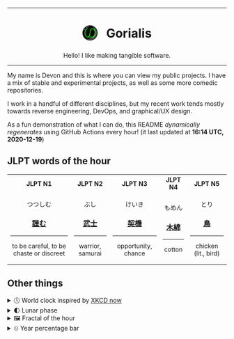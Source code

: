 ***

<h1 align="center">
<sub>
    <img src="readme/resources/avatar.png" height="36">
</sub>
&nbsp;
Gorialis
</h1>
<p align="center">
Hello! I like making tangible software.
</p>

***

My name is Devon and this is where you can view my public projects. I have a mix of stable and experimental projects, as well as some more comedic repositories.

I work in a handful of different disciplines, but my recent work tends mostly towards reverse engineering, DevOps, and graphical/UX design.

As a fun demonstration of what I can do, this README *dynamically regenerates* using GitHub Actions every hour! (it last updated at **16:14 UTC, 2020-12-19**)

<h2>JLPT words of the hour</h2>
<table>
    <tr>
        <th>JLPT N1</th>
        <th>JLPT N2</th>
        <th>JLPT N3</th>
        <th>JLPT N4</th>
        <th>JLPT N5</th>
    </tr>
    <tr>
        <td>
            <p align="center">つつしむ</p>
            <h3 align="center"><b><a href="https://jisho.org/search/%E8%AC%B9%E3%82%80">謹む</a></b></h3>
            <hr>
            <p align="center">to be careful,<wbr> to be chaste or discreet</p>
        </td>
        <td>
            <p align="center">ぶし</p>
            <h3 align="center"><b><a href="https://jisho.org/search/%E6%AD%A6%E5%A3%AB">武士</a></b></h3>
            <hr>
            <p align="center">warrior,<wbr> samurai</p>
        </td>
        <td>
            <p align="center">けいき</p>
            <h3 align="center"><b><a href="https://jisho.org/search/%E5%A5%91%E6%A9%9F">契機</a></b></h3>
            <hr>
            <p align="center">opportunity,<wbr> chance</p>
        </td>
        <td>
            <p align="center">もめん</p>
            <h3 align="center"><b><a href="https://jisho.org/search/%E6%9C%A8%E7%B6%BF">木綿</a></b></h3>
            <hr>
            <p align="center">cotton</p>
        </td>
        <td>
            <p align="center">とり</p>
            <h3 align="center"><b><a href="https://jisho.org/search/%E9%B3%A5">鳥</a></b></h3>
            <hr>
            <p align="center">chicken (lit.,<wbr> bird)</p>
        </td>
    </tr>
</table>

<h2>Other things</h2>
<details>
<summary>🕓  World clock inspired by <a href="https://xkcd.com/now">XKCD now</a></summary>

> <img src="generated/now.png" width="512">

</details>
<details>
<summary>🌓 Lunar phase</summary>

The moon is approximately 18.97% through its phase (First Quarter).

</details>
<details>
<summary>&#x1f5bc; Fractal of the hour</summary>

> <img src="generated/fractal.png" width="512">

</details>
<details>
<summary>&#x23f2; Year percentage bar</summary>
<pre><code>2020 [███████████████████▁] 96.63%</code></pre>
</details>
